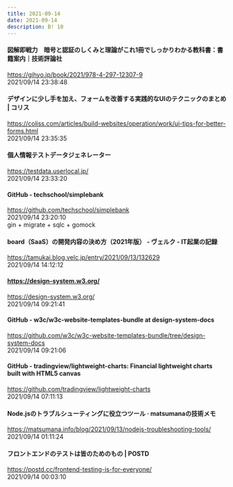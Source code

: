 ```yaml
---
title: 2021-09-14
date: 2021-09-14
description: B! 10
---
```


#### 図解即戦力　暗号と認証のしくみと理論がこれ1冊でしっかりわかる教科書：書籍案内｜技術評論社
https://gihyo.jp/book/2021/978-4-297-12307-9<br>
2021/09/14 23:38:48<br>


#### デザインに少し手を加え、フォームを改善する実践的なUIのテクニックのまとめ | コリス
https://coliss.com/articles/build-websites/operation/work/ui-tips-for-better-forms.html<br>
2021/09/14 23:35:35<br>


#### 個人情報テストデータジェネレーター
https://testdata.userlocal.jp/<br>
2021/09/14 23:33:20<br>


#### GitHub - techschool/simplebank
https://github.com/techschool/simplebank<br>
2021/09/14 23:20:10<br>
gin + migrate + sqlc + gomock


#### board（SaaS）の開発内容の決め方（2021年版） - ヴェルク - IT起業の記録
https://tamukai.blog.velc.jp/entry/2021/09/13/132629<br>
2021/09/14 14:12:12<br>


#### https://design-system.w3.org/
https://design-system.w3.org/<br>
2021/09/14 09:21:41<br>


#### GitHub - w3c/w3c-website-templates-bundle at design-system-docs
https://github.com/w3c/w3c-website-templates-bundle/tree/design-system-docs<br>
2021/09/14 09:21:06<br>


#### GitHub - tradingview/lightweight-charts: Financial lightweight charts built with HTML5 canvas
https://github.com/tradingview/lightweight-charts<br>
2021/09/14 07:11:13<br>


#### Node.jsのトラブルシューティングに役立つツール · matsumanaの技術メモ
https://matsumana.info/blog/2021/09/13/nodejs-troubleshooting-tools/<br>
2021/09/14 01:11:24<br>


#### フロントエンドのテストは皆のためのもの | POSTD
https://postd.cc/frontend-testing-is-for-everyone/<br>
2021/09/14 00:03:10<br>


